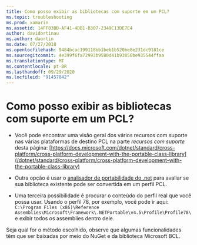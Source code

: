 ```yaml
---
title: Como posso exibir as bibliotecas com suporte em um PCL?
ms.topic: troubleshooting
ms.prod: xamarin
ms.assetid: 14FF03BD-AF41-4DB1-B307-2349C13DE7E4
author: davidortinau
ms.author: daortin
ms.date: 07/27/2018
ms.openlocfilehash: 9484bcac199118bb1beb1b520be8e231dc9181ce
ms.sourcegitcommit: 4e399f6fa72993b9580d41b93050be935544ffaa
ms.translationtype: MT
ms.contentlocale: pt-BR
ms.lasthandoff: 09/29/2020
ms.locfileid: "91457842"
---
```

# <a name="how-can-i-view-what-libraries-are-supported-in-a-pcl"></a>Como posso exibir as bibliotecas com suporte em um PCL?

- Você pode encontrar uma visão geral dos vários recursos com suporte nas várias plataformas de destino PCL na parte *recursos com suporte* desta página: [https://docs.microsoft.com/dotnet/standard/cross-platform/cross-platform-development-with-the-portable-class-library](/dotnet/standard/cross-platform/cross-platform-development-with-the-portable-class-library)

- Outra opção é usar o [analisador de portabilidade do .net](https://visualstudiogallery.msdn.microsoft.com/1177943e-cfb7-4822-a8a6-e56c7905292b) para avaliar se sua biblioteca existente pode ser convertida em um perfil PCL.

- Uma terceira possibilidade é procurar o conteúdo do perfil real que você possa usar. Usando o perfil 78, por exemplo, você pode ir aqui: `C:\Program Files (x86)\Reference Assemblies\Microsoft\Framework\.NETPortable\v4.5\Profile\Profile78\` e exibir todos os assemblies dentro dele.

Seja qual for o método escolhido, observe que algumas funcionalidades têm que ser baixadas por meio do NuGet e da biblioteca Microsoft BCL.